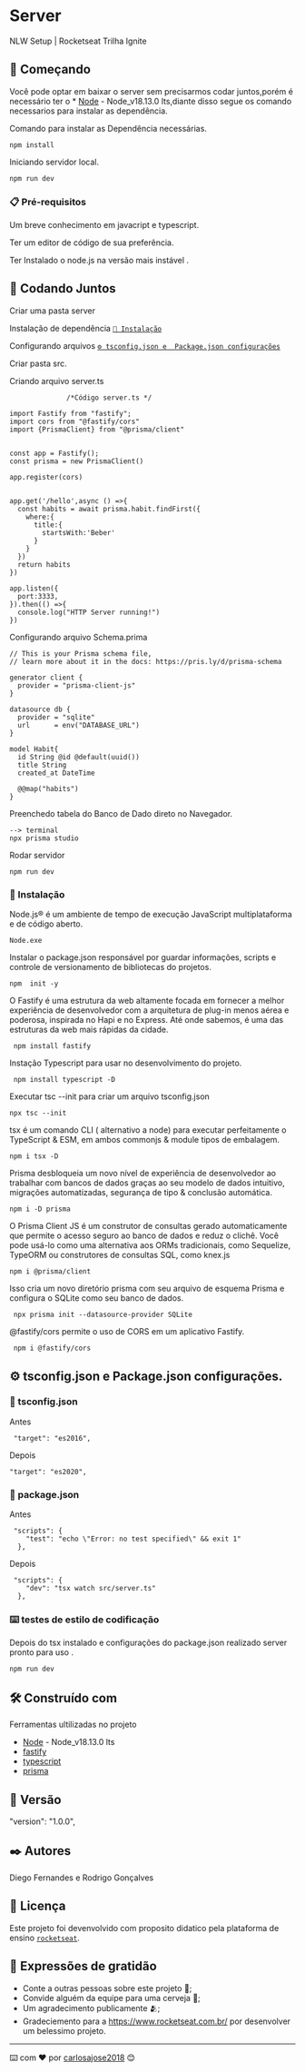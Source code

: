 # Server

NLW Setup | Rocketseat Trilha Ignite

## 🚀 Começando

Você pode optar em baixar o server sem precisarmos codar juntos,porém é necessário ter o  * [Node](https://nodejs.org/en/) - Node_v18.13.0 lts,diante disso segue os comando necessarios para instalar as dependência. 

Comando para instalar as Dependência necessárias.
```
npm install 
```

Iniciando servidor local.
```
npm run dev
```

### 📋 Pré-requisitos

Um breve conhecimento em javacript  e typescript.

Ter um editor de código de sua preferência.

Ter Instalado o node.js  na versão mais instável .


## 📑  Codando Juntos

Criar uma pasta server

Instalação de  dependência [`🔧 Instalação`](#instalação)

Configurando arquivos [`⚙️ tsconfig.json e  Package.json configurações`](#tsconfig.json-e-Package.json-configurações)

Criar pasta src.

Criando arquivo server.ts 

``` 
              /*Código server.ts */

import Fastify from "fastify";
import cors from "@fastify/cors"
import {PrismaClient} from "@prisma/client"


const app = Fastify();
const prisma = new PrismaClient()

app.register(cors)


app.get('/hello',async () =>{
  const habits = await prisma.habit.findFirst({
    where:{
      title:{
        startsWith:'Beber'
      }
    }
  })
  return habits
})

app.listen({
  port:3333,
}).then(() =>{
  console.log("HTTP Server running!")
})
```
Configurando arquivo Schema.prima

```
// This is your Prisma schema file,
// learn more about it in the docs: https://pris.ly/d/prisma-schema

generator client {
  provider = "prisma-client-js"
}

datasource db {
  provider = "sqlite"
  url      = env("DATABASE_URL")
}

model Habit{
  id String @id @default(uuid())
  title String
  created_at DateTime

  @@map("habits")
}
```

Preenchedo tabela do  Banco de Dado direto no Navegador.

```
--> terminal 
npx prisma studio
```

Rodar servidor 
```
npm run dev
```

### 🔧 Instalação

Node.js® é um ambiente de tempo de execução JavaScript multiplataforma e de código aberto.
```
Node.exe
```

Instalar o package.json responsável por guardar informações, scripts e controle de versionamento de bibliotecas do projetos.

```
npm  init -y  
```

O Fastify é uma estrutura da web altamente focada em fornecer a melhor experiência de desenvolvedor com a arquitetura de plug-in menos aérea e poderosa, inspirada no Hapi e no Express. Até onde sabemos, é uma das estruturas da web mais rápidas da cidade.

```
 npm install fastify 
```

Instação Typescript para usar no desenvolvimento do projeto.
```
 npm install typescript -D 
```

Executar tsc --init para criar um arquivo tsconfig.json
```
npx tsc --init
```
tsx é um comando CLI ( alternativo a node) para executar perfeitamente o TypeScript & ESM, em ambos commonjs & module tipos de embalagem.
```
npm i tsx -D
```

Prisma desbloqueia um novo nível de experiência de desenvolvedor ao trabalhar com bancos de dados graças ao seu modelo de dados intuitivo, migrações automatizadas, segurança de tipo & conclusão automática.
```
npm i -D prisma
```

O Prisma Client JS é um construtor de consultas gerado automaticamente que permite o acesso seguro ao banco de dados e reduz o clichê. Você pode usá-lo como uma alternativa aos ORMs tradicionais, como Sequelize, TypeORM ou construtores de consultas SQL, como knex.js
```
npm i @prisma/client
```

Isso cria um novo diretório prisma com seu arquivo de esquema Prisma e configura o SQLite como seu banco de dados.
```
 npx prisma init --datasource-provider SQLite
```
@fastify/cors permite o uso de CORS em um aplicativo Fastify.
```
 npm i @fastify/cors
```
## ⚙️ tsconfig.json e  Package.json configurações.

### 🔩 tsconfig.json

Antes
```
 "target": "es2016",  
```
Depois 
```
"target": "es2020",  
```

### 🔩 package.json

Antes
```
 "scripts": {
    "test": "echo \"Error: no test specified\" && exit 1"
  },
```
Depois 
```
 "scripts": {
    "dev": "tsx watch src/server.ts"
  },
```

### ⌨️ testes de estilo de codificação

Depois do tsx instalado e configurações do package.json realizado server pronto para uso .

```
npm run dev
```

## 🛠️ Construído com
Ferramentas ultilizadas no projeto

* [Node](https://nodejs.org/en/) - Node_v18.13.0 lts
* [fastify](https://www.fastify.io/) 
* [typescript](https://www.typescriptlang.org/) 
* [prisma](https://www.prisma.io/) 

## 📌 Versão

"version": "1.0.0",

## ✒️ Autores

Diego Fernandes e Rodrigo Gonçalves
## 📄 Licença

Este projeto foi devenvolvido com proposito didatico pela plataforma de ensino [`rocketseat`](https://www.rocketseat.com.br/). 
## 🎁 Expressões de gratidão

* Conte a outras pessoas sobre este projeto 📢;
* Convide alguém da equipe para uma cerveja 🍺;
* Um agradecimento publicamente 🫂;
* Gradeciemento para a https://www.rocketseat.com.br/ por desenvolver um belessimo projeto.


---
⌨️ com ❤️ por [carlosajose2018](github.com/carlosjose2018/) 😊
